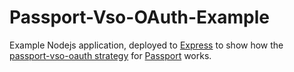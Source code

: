 # Passport-Vso-OAuth-Example

Example Nodejs application, deployed to [Express](http://www.expressjs.com) to show how the 
[passport-vso-oauth strategy](http://www.github.com/klousiaj/passport-vso-oauth) for 
[Passport](http://www.passportjs.com) works.

